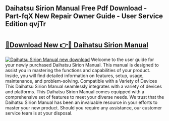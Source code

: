 ## Daihatsu Sirion Manual Free Pdf Download - Part-fqX New Repair Owner Guide - User Service Edition qvjTr

# <h2><a href="http://cf22379.oget.top/?id=Daihatsu+Sirion+Manual">🔗Download New 👉🔴 Daihatsu Sirion Manual</a></h2>

[![Daihatsu Sirion Manual new download](https://i.imgur.com/5g1atiW.png)](http://cf22379.oget.top/?id=Daihatsu+Sirion+Manual)
Welcome to the user guide for your newly purchased Daihatsu Sirion Manual. This manual is designed to assist you in mastering the functions and capabilities of your product. Inside, you will find detailed information on features, setup, usage, maintenance, and problem-solving. Compatible with a Variety of Devices This Daihatsu Sirion Manual seamlessly integrates with a variety of devices and platforms. This Daihatsu Sirion Manual comes equipped with a comprehensive set of features to meet your diverse needs. We trust that the Daihatsu Sirion Manual has been an invaluable resource in your efforts to master your new product. Should you require any assistance, our customer service team is at your disposal.
